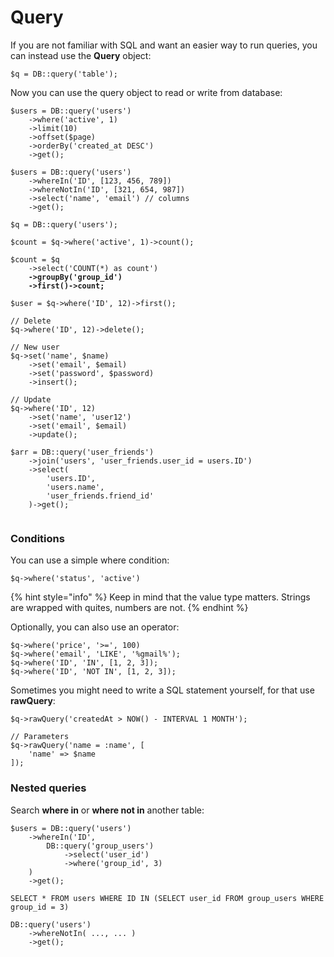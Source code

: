 # Query

If you are not familiar with SQL and want an easier way to run queries, you can instead use the **Query** object:

```
$q = DB::query('table');
```

Now you can use the query object to read or write from database:

<pre><code>$users = DB::query('users')
    ->where('active', 1)
    ->limit(10)
    ->offset($page)
    ->orderBy('created_at DESC')
    ->get();
    
$users = DB::query('users')
    ->whereIn('ID', [123, 456, 789])
    ->whereNotIn('ID', [321, 654, 987])
    ->select('name', 'email') // columns
    ->get();
    
$q = DB::query('users');
    
$count = $q->where('active', 1)->count();

$count = $q
    ->select('COUNT(*) as count')
<strong>    ->groupBy('group_id')
</strong><strong>    ->first()->count;
</strong>    
$user = $q->where('ID', 12)->first();

// Delete
$q->where('ID', 12)->delete();

// New user
$q->set('name', $name)
    ->set('email', $email)
    ->set('password', $password)
    ->insert();

// Update
$q->where('ID', 12)
    ->set('name', 'user12')
    ->set('email', $email)
    ->update();
    
$arr = DB::query('user_friends')
    ->join('users', 'user_friends.user_id = users.ID')
    ->select(
        'users.ID',
        'users.name',
        'user_friends.friend_id'
    )->get();
    </code></pre>

### Conditions

You can use a simple where condition:

```
$q->where('status', 'active')
```

{% hint style="info" %}
Keep in mind that the value type matters. Strings are wrapped with quites, numbers are not.
{% endhint %}

Optionally, you can also use an operator:

```
$q->where('price', '>=', 100)
$q->where('email', 'LIKE', '%gmail%');
$q->where('ID', 'IN', [1, 2, 3]);
$q->where('ID', 'NOT IN', [1, 2, 3]);
```

Sometimes you might need to write a SQL statement yourself, for that use **rawQuery**:

```
$q->rawQuery('createdAt > NOW() - INTERVAL 1 MONTH');

// Parameters
$q->rawQuery('name = :name', [
    'name' => $name
]);
```

### Nested queries

Search **where in** or **where not in** another table:

```
$users = DB::query('users')
    ->whereIn('ID', 
        DB::query('group_users')
            ->select('user_id')
            ->where('group_id', 3)
    )
    ->get();
    
SELECT * FROM users WHERE ID IN (SELECT user_id FROM group_users WHERE group_id = 3)
```

```
DB::query('users')
    ->whereNotIn( ..., ... )
    ->get();
```
